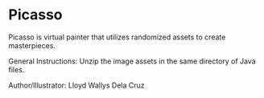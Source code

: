 # Picasso
Picasso is virtual painter that utilizes randomized assets to create masterpieces.

General Instructions:
Unzip the image assets in the same directory of Java files.

Author/Illustrator: Lloyd Wallys Dela Cruz

